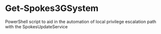 # Get-Spokes3GSystem
PowerShell script to aid in the automation of local privilege escalation path with the SpokesUpdateService
